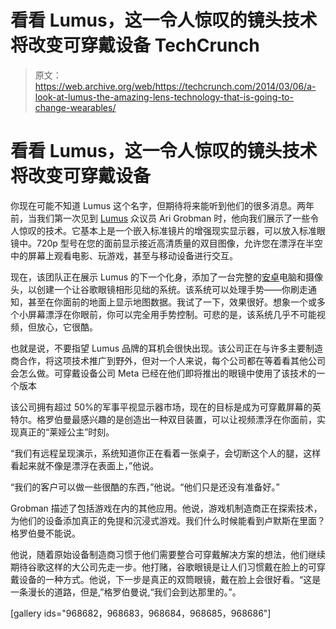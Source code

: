 # 看看 Lumus，这一令人惊叹的镜头技术将改变可穿戴设备 TechCrunch

> 原文：<https://web.archive.org/web/https://techcrunch.com/2014/03/06/a-look-at-lumus-the-amazing-lens-technology-that-is-going-to-change-wearables/>

# 看看 Lumus，这一令人惊叹的镜头技术将改变可穿戴设备

你现在可能不知道 Lumus 这个名字，但期待将来能听到他们的很多消息。两年前，当我们第一次见到 [Lumus](https://web.archive.org/web/20221003183910/http://www.lumus-optical.com/) 众议员 Ari Grobman 时，他向我们展示了一些令人惊叹的技术。它基本上是一个嵌入标准镜片的增强现实显示器，可以放入标准眼镜中。720p 型号在您的面前显示接近高清质量的双目图像，允许您在漂浮在半空中的屏幕上观看电影、玩游戏，甚至与移动设备进行交互。

现在，该团队正在展示 Lumus 的下一个化身，添加了一台完整的[安卓](https://web.archive.org/web/20221003183910/https://beta.techcrunch.com/tag/Android)电脑和摄像头，以创建一个让谷歌眼镜相形见绌的系统。该系统可以处理手势——你刷走通知，甚至在你面前的地面上显示地图数据。我试了一下，效果很好。想象一个或多个小屏幕漂浮在你眼前，你可以完全用手势控制。可悲的是，该系统几乎不可能视频，但放心，它很酷。

也就是说，不要指望 Lumus 品牌的耳机会很快出现。该公司正在与许多主要制造商合作，将这项技术推广到野外，但对一个人来说，每个公司都在等着看其他公司会怎么做。可穿戴设备公司 Meta 已经在他们即将推出的眼镜中使用了该技术的一个版本

该公司拥有超过 50%的军事平视显示器市场，现在的目标是成为可穿戴屏幕的英特尔。格罗伯曼最感兴趣的是创造出一种双目装置，可以让视频漂浮在你面前，实现真正的“莱娅公主”时刻。

“我们有远程呈现演示，系统知道你正在看着一张桌子，会切断这个人的腿，这样看起来就不像是漂浮在表面上，”他说。

“我们的客户可以做一些很酷的东西，”他说。“他们只是还没有准备好。”

Grobman 描述了包括游戏在内的其他应用。他说，游戏机制造商正在探索技术，为他们的设备添加真正的免提和沉浸式游戏。我们什么时候能看到卢默斯在里面？格罗伯曼不能说。

他说，随着原始设备制造商习惯于他们需要整合可穿戴解决方案的想法，他们继续期待谷歌这样的大公司先走一步。他打赌，谷歌眼镜是让人们习惯戴在脸上的可穿戴设备的一种方式。他说，下一步是真正的双筒眼镜，戴在脸上会很好看。“这是一条漫长的道路，但是,”格罗伯曼说,“我们会到达那里的。”。

[gallery ids="968682，968683，968684，968685，968686"]